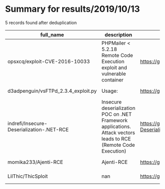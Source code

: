 
# Summary for results/2019/10/13
    
5 records found after deduplication

| full_name | description | html_url | matched_list | matched_count | pushed_at | size | stargazers_count | language | forks_count |
|-------------------------------------------|------------------------------------------------------------------------------------------------------------------|--------------------------------------------------------------|-----------------------------------------------------------|-----------------|---------------------------|--------|--------------------|------------|---------------|
| opsxcq/exploit-CVE-2016-10033 | PHPMailer < 5.2.18 Remote Code Execution exploit and vulnerable container | https://github.com/opsxcq/exploit-CVE-2016-10033 | ['cve-2', 'exploit', 'remote code execution'] | 3 | 2019-10-13 12:23:02+00:00 | 526 | 365 | PHP | 142 |
| d3adpenguin/vsFTPd_2.3.4_exploit.py | Usage: | https://github.com/d3adpenguin/vsFTPd_2.3.4_exploit.py | ['exploit'] | 1 | 2019-10-13 21:52:02+00:00 | 7 | 0 | Python | 0 |
| indrefi/Insecure-Deserialization-.NET-RCE | Insecure deserialization POC on .NET Framework applications. Attack vectors leads to RCE (Remote Code Execution) | https://github.com/indrefi/Insecure-Deserialization-.NET-RCE | ['attack poc', 'rce', 'rce poc', 'remote code execution'] | 4 | 2019-10-13 22:24:03+00:00 | 551 | 0 | JavaScript | 1 |
| momika233/Ajenti-RCE | Ajenti-RCE | https://github.com/momika233/Ajenti-RCE | ['rce'] | 1 | 2019-10-13 08:31:22+00:00 | 2 | 5 | Python | 2 |
| LilThic/ThicSploit | nan | https://github.com/LilThic/ThicSploit | ['sploit'] | 1 | 2019-10-13 18:59:50+00:00 | 0 | 0 | nan | 0 |
